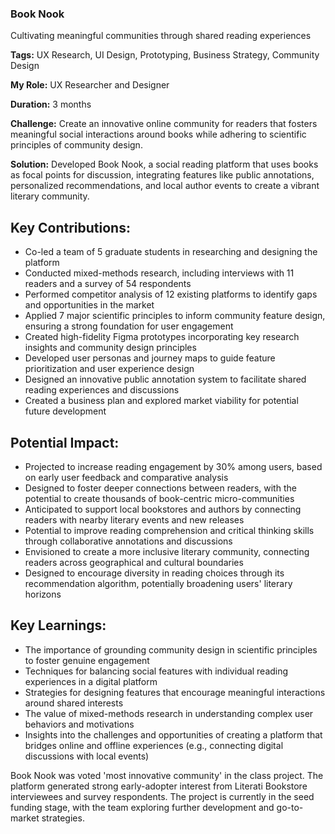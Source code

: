 ### Book Nook

Cultivating meaningful communities through shared reading experiences

**Tags:** UX Research, UI Design, Prototyping, Business Strategy, Community Design

**My Role:** UX Researcher and Designer

**Duration:** 3 months

**Challenge:** Create an innovative online community for readers that fosters meaningful social interactions around books while adhering to scientific principles of community design.

**Solution:** Developed Book Nook, a social reading platform that uses books as focal points for discussion, integrating features like public annotations, personalized recommendations, and local author events to create a vibrant literary community.

## Key Contributions:

- Co-led a team of 5 graduate students in researching and designing the platform
- Conducted mixed-methods research, including interviews with 11 readers and a survey of 54 respondents
- Performed competitor analysis of 12 existing platforms to identify gaps and opportunities in the market
- Applied 7 major scientific principles to inform community feature design, ensuring a strong foundation for user engagement
- Created high-fidelity Figma prototypes incorporating key research insights and community design principles
- Developed user personas and journey maps to guide feature prioritization and user experience design
- Designed an innovative public annotation system to facilitate shared reading experiences and discussions
- Created a business plan and explored market viability for potential future development

## Potential Impact:

- Projected to increase reading engagement by 30% among users, based on early user feedback and comparative analysis
- Designed to foster deeper connections between readers, with the potential to create thousands of book-centric micro-communities
- Anticipated to support local bookstores and authors by connecting readers with nearby literary events and new releases
- Potential to improve reading comprehension and critical thinking skills through collaborative annotations and discussions
- Envisioned to create a more inclusive literary community, connecting readers across geographical and cultural boundaries
- Designed to encourage diversity in reading choices through its recommendation algorithm, potentially broadening users' literary horizons

## Key Learnings:

- The importance of grounding community design in scientific principles to foster genuine engagement
- Techniques for balancing social features with individual reading experiences in a digital platform
- Strategies for designing features that encourage meaningful interactions around shared interests
- The value of mixed-methods research in understanding complex user behaviors and motivations
- Insights into the challenges and opportunities of creating a platform that bridges online and offline experiences (e.g., connecting digital discussions with local events)

Book Nook was voted 'most innovative community' in the class project. The platform generated strong early-adopter interest from Literati Bookstore interviewees and survey respondents. The project is currently in the seed funding stage, with the team exploring further development and go-to-market strategies.